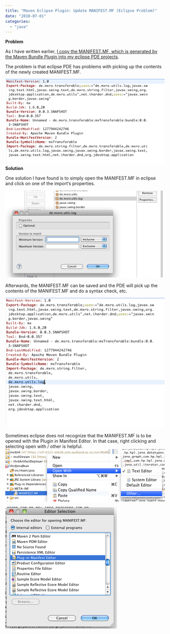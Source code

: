 ```yaml
---
title: "Maven Eclipse Plugin: Update MANIFEST.MF (Eclipse Problem)"
date: "2010-07-01"
categories: 
  - "java"
---
```


**Problem**

As I have written earlier, [I copy the MANIFEST.MF, which is generated by the Maven Bundle Plugin into my eclipse PDE projects](http://nexnet.wordpress.com/2010/06/29/maven-eclipse-plugin-and-eclipse-pde-the-right-configuration/).

The problem is that eclipse PDE has problems with picking up the contents of the newly created MANIFEST.MF.

![bildschirmfoto2010-07-01um13-18-41.png](images/bildschirmfoto2010-07-01um13-18-41.png) **Solution**

One solution I have found is to simply open the MANIFEST.MF in eclipse and click on one of the import‘s properties.

![bildschirmfoto2010-07-01um13-19-56.png](images/bildschirmfoto2010-07-01um13-19-56.png)

Afterwards, the MANIFEST.MF can be saved and the PDE will pick up the contents of the MANIFEST.MF and do a syntax check, etc.

![bildschirmfoto2010-07-01um13-21-01.png](images/bildschirmfoto2010-07-01um13-21-01.png)

Sometimes eclipse does not recognize that the MANIFEST.MF is to be opened with the Plugin in Manifest Editor. In that case, right clicking and selecting open with / other is helpful. ![bildschirmfoto2010-07-01um15-21-25.png](images/bildschirmfoto2010-07-01um15-21-25.png)

![bildschirmfoto2010-07-01um15-22-24.png](images/bildschirmfoto2010-07-01um15-22-24.png)
